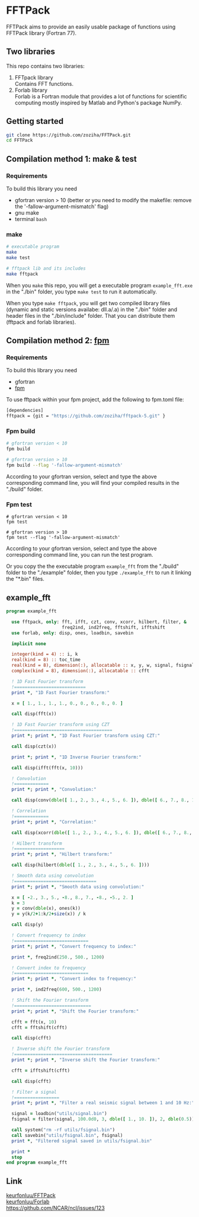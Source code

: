 # FFTPack
FFTPack aims to provide an easily usable package of functions using FFTPack library (Fortran 77).

## Two libraries
This repo contains two libraries:
1. FFTpack library  
   Contains FFT functions.
2. Forlab library  
   Forlab is a Fortran module that provides a lot of functions for scientific computing 
   mostly inspired by Matlab and Python's package NumPy.

## Getting started
```bash
git clone https://github.com/zoziha/FFTPack.git
cd FFTPack
```

## Compilation method 1: make & test

### Requirements
To build this library you need
+ gfortran version > 10 (better or you need to modify the makefile: remove the '-fallow-argument-mismatch' flag)
+ gnu make
+ terminal `bash`

### make
```bash
# executable program
make
make test

# fftpack lib and its includes
make fftpack
```
When you `make` this repo, you will get a executable program `example_fft.exe` in the "./bin" folder, you type `make test` 
to run it automatically.

When you type `make fftpack`, you will get two compiled library files (dynamic and static versions availabe: dll.a/.a) 
in the "./bin" folder and header files in the "./bin/include" folder. That you can distribute them (fftpack and forlab libraries).

## Compilation method 2: [fpm](https://github.com/fortran-lang/fpm)

### Requirements
To build this library you need
+ gfortran
+ [fpm](https://github.com/fortran-lang/fpm)  

To use fftpack within your fpm project, add the following to fpm.toml file:
```bash
[dependencies]
fftpack = {git = "https://github.com/zoziha/fftpack-5.git" }
```
### Fpm build
```bash
# gfortran version < 10
fpm build

# gfortran version > 10
fpm build --flag '-fallow-argument-mismatch' 
```
According to your gfortran version, select and type the above corresponding command line, 
you will find your compiled results in the "./build" folder.

### Fpm test
```
# gfortran version < 10
fpm test

# gfortran version > 10
fpm test --flag '-fallow-argument-mismatch' 
```
According to your gfortran version, select and type the above corresponding command line, 
you can run the test program.

Or you copy the the executable program `example_fft` from the "./build" folder to the "./example" folder, 
then you type `./example_fft` to run it linking the "*.bin" files.

## example_fft
```fortran
program example_fft

  use fftpack, only: fft, ifft, czt, conv, xcorr, hilbert, filter, &
                     freq2ind, ind2freq, fftshift, ifftshift
  use forlab, only: disp, ones, loadbin, savebin

  implicit none

  integer(kind = 4) :: i, k
  real(kind = 8) :: toc_time
  real(kind = 8), dimension(:), allocatable :: x, y, w, signal, fsignal
  complex(kind = 8), dimension(:), allocatable :: cfft

  ! 1D Fast Fourier transform
  !===========================
  print *, "1D Fast Fourier transform:"

  x = [ 1., 1., 1., 1., 0., 0., 0., 0., 0. ]

  call disp(fft(x))

  ! 1D Fast Fourier transform using CZT
  !=====================================
  print *; print *, "1D Fast Fourier transform using CZT:"

  call disp(czt(x))

  print *; print *, "1D Inverse Fourier transform:"

  call disp(ifft(fft(x, 10)))

  ! Convolution
  !=============
  print *; print *, "Convolution:"

  call disp(conv(dble([ 1., 2., 3., 4., 5., 6. ]), dble([ 6., 7., 8., 1., 2., 4. ])))

  ! Correlation
  !=============
  print *; print *, "Correlation:"

  call disp(xcorr(dble([ 1., 2., 3., 4., 5., 6. ]), dble([ 6., 7., 8., 1., 2., 4. ])))

  ! Hilbert transform
  !===================
  print *; print *, "Hilbert transform:"

  call disp(hilbert(dble([ 1., 2., 3., 4., 5., 6. ])))

  ! Smooth data using convolution
  !===============================
  print *; print *, "Smooth data using convolution:"

  x = [ -2., 3., 5., -8., 8., 7., -8., -5., 2. ]
  k = 3
  y = conv(dble(x), ones(k))
  y = y(k/2+1:k/2+size(x)) / k

  call disp(y)

  ! Convert frequency to index
  !============================
  print *; print *, "Convert frequency to index:"

  print *, freq2ind(250., 500., 1200)

  ! Convert index to frequency
  !============================
  print *; print *, "Convert index to frequency:"

  print *, ind2freq(600, 500., 1200)

  ! Shift the Fourier transform
  !=============================
  print *; print *, "Shift the Fourier transform:"

  cfft = fft(x, 10)
  cfft = fftshift(cfft)

  call disp(cfft)

  ! Inverse shift the Fourier transform
  !=====================================
  print *; print *, "Inverse shift the Fourier transform:"

  cfft = ifftshift(cfft)

  call disp(cfft)

  ! Filter a signal
  !=================
  print *; print *, "Filter a real seismic signal between 1 and 10 Hz:"

  signal = loadbin("utils/signal.bin")
  fsignal = filter(signal, 100.0d0, 3, dble([ 1., 10. ]), 2, dble(0.5))

  call system("rm -rf utils/fsignal.bin")
  call savebin("utils/fsignal.bin", fsignal)
  print *, "Filtered signal saved in utils/fsignal.bin"

  print *
  stop
end program example_fft

```


## Link
[keurfonluu/FFTPack](https://github.com/keurfonluu/FFTPack)  
[keurfonluu/Forlab](https://github.com/keurfonluu/Forlab)  
https://github.com/NCAR/ncl/issues/123
